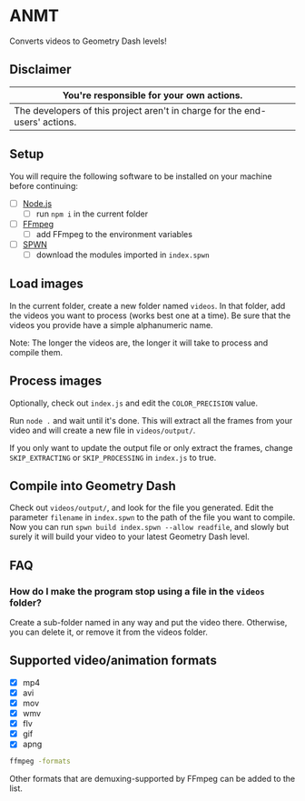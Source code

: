 # ANMT

Converts videos to Geometry Dash levels!

## Disclaimer

| You're responsible for your own actions.
|-
| The developers of this project aren't in charge for the end-users' actions.

## Setup

You will require the following software to be installed on your machine before continuing:

- [ ] [Node.js](<https://nodejs.org/en/download/>)
  - [ ] run `npm i` in the current folder
- [ ] [FFmpeg](<https://www.ffmpeg.org/download.html>)
  - [ ] add FFmpeg to the environment variables
- [ ] [SPWN](<https://github.com/spu7Nix/SPWN-language/releases>)
  - [ ] download the modules imported in `index.spwn`

## Load images

In the current folder, create a new folder named `videos`.
In that folder, add the videos you want to process (works best one at a time).
Be sure that the videos you provide have a simple alphanumeric name.

Note: The longer the videos are, the longer it will take to process and compile them.

## Process images

Optionally, check out `index.js` and edit the `COLOR_PRECISION` value.

Run `node .` and wait until it's done.
This will extract all the frames from your video and will create a new file in `videos/output/`.

If you only want to update the output file or only extract the frames, change `SKIP_EXTRACTING` or `SKIP_PROCESSING` in `index.js` to true.

## Compile into Geometry Dash

Check out `videos/output/`, and look for the file you generated.
Edit the parameter `filename` in `index.spwn` to the path of the file you want to compile.
Now you can run `spwn build index.spwn --allow readfile`, and slowly but surely it will build your video to your latest Geometry Dash level.

## FAQ

### How do I make the program stop using a file in the `videos` folder?

Create a sub-folder named in any way and put the video there.
Otherwise, you can delete it, or remove it from the videos folder.

## Supported video/animation formats

- [x] mp4
- [x] avi
- [x] mov
- [x] wmv
- [x] flv
- [x] gif
- [x] apng

```cmd
ffmpeg -formats
```

Other formats that are demuxing-supported by FFmpeg can be added to the list.
